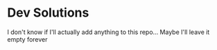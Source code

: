 # Dev Solutions
I don't know if I'll actually add anything to this repo... Maybe I'll leave it empty forever
